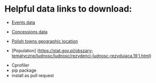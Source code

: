 # Helpful data links to download:

* [Events data](https://dane.gov.pl/pl/dataset/4695/resource/64720/table?page=1&per_page=20&q=&sort=)
* [Concessions data](https://dane.gov.pl/pl/dataset/1191,informacja-o-przedsiebiorcach-posiadajacych-zezwolenia-na-handel-hurtowy-napojami-alkoholowymi-1/resource/64402/table?page=1&per_page=20&q=&sort=)
* [Polish towns geographic location](https://astronomia.zagan.pl/art/wspolrzedne.html)

* [Population] (https://stat.gov.pl/obszary-tematyczne/ludnosc/ludnosc/rezydenci-ludnosc-rezydujaca,19,1.html)

- Cprofiler
- pip package
- install as pull request
